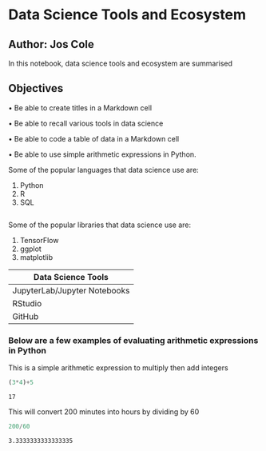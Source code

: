 # Data Science Tools and Ecosystem

## Author: Jos Cole

In this notebook, data science tools and ecosystem are summarised

## Objectives

• Be able to create titles in a Markdown cell

• Be able to recall various tools in data science

• Be able to code a table of data in a Markdown cell

• Be able to use simple arithmetic expressions in Python.


Some of the popular languages that data science use are:
1) Python
2) R
3) SQL


```python

```

Some of the popular libraries that data science use are:
1) TensorFlow
2) ggplot
3) matplotlib

|Data Science Tools|
| ---------------- |
| JupyterLab/Jupyter Notebooks |
| RStudio |
| GitHub |

### Below are a few examples of evaluating arithmetic expressions in Python


This is a simple arithmetic expression to multiply then add integers


```python
(3*4)+5
```




    17



This will convert 200 minutes into hours by dividing by 60


```python
200/60
```




    3.3333333333333335




```python

```

